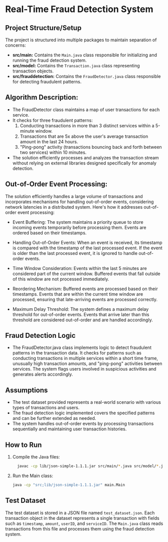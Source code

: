 # Real-Time Fraud Detection System

## Project Structure/Setup

The project is structured into multiple packages to maintain separation of concerns:

- **src/main:** Contains the `Main.java` class responsible for initializing and running the fraud detection system.
- **src/model:** Contains the `Transaction.java` class representing transaction objects.
- **src/frauddetection:** Contains the `FraudDetector.java` class responsible for detecting fraudulent patterns.

## Algorithm Description:

- The FraudDetector class maintains a map of user transactions for each service.
- It checks for three fraudulent patterns:
  1. Conducting transactions in more than 3 distinct services within a 5-minute window.
  2. Transactions that are 5x above the user's average transaction amount in the last 24 hours.
  3. "Ping-pong" activity (transactions bouncing back and forth between two services) within 10 minutes.
- The solution efficiently processes and analyzes the transaction stream without relying on external libraries designed specifically for anomaly detection.

## Out-of-Order Event Processing:
The solution efficiently handles a large volume of transactions and incorporates mechanisms for handling out-of-order events, considering network latencies in a distributed system. Here's how it addresses out-of-order event processing:

- Event Buffering: The system maintains a priority queue to store incoming events temporarily before processing them. Events are ordered based on their timestamps.

- Handling Out-of-Order Events: When an event is received, its timestamp is compared with the timestamp of the last processed event. If the event is older than the last processed event, it is ignored to handle out-of-order events.

- Time Window Consideration: Events within the last 5 minutes are considered part of the current window. Buffered events that fall outside of this window are not processed immediately.

- Reordering Mechanism: Buffered events are processed based on their timestamps. Events that are within the current time window are processed, ensuring that late-arriving events are processed correctly.

- Maximum Delay Threshold: The system defines a maximum delay threshold for out-of-order events. Events that arrive later than this threshold are considered out-of-order and are handled accordingly.

## Fraud Detection Logic
- The FraudDetector.java class implements logic to detect fraudulent patterns in the transaction data. It checks for patterns such as conducting transactions in multiple services within a short time frame, unusually high transaction amounts, and "ping-pong" activities between services. The system flags users involved in suspicious activities and generates alerts accordingly.

## Assumptions
 - The test dataset provided represents a real-world scenario with various types of transactions and users.
- The fraud detection logic implemented covers the specified patterns and can be further extended as needed.
- The system handles out-of-order events by processing transactions sequentially and maintaining user transaction histories.

## How to Run

1. Compile the Java files:

    ```bash
      javac -cp lib/json-simple-1.1.1.jar src/main/*.java src/model/*.java src/frauddetection/*.java

    ```

2. Run the Main class:

    ```bash
    java -cp "src;lib/json-simple-1.1.1.jar" main.Main

    ```

## Test Dataset

The test dataset is stored in a JSON file named `test_dataset.json`. Each transaction object in the dataset represents a single transaction with fields such as `timestamp`, `amount`, `userID`, and `serviceID`. The `Main.java` class reads transactions from this file and processes them using the fraud detection system.


